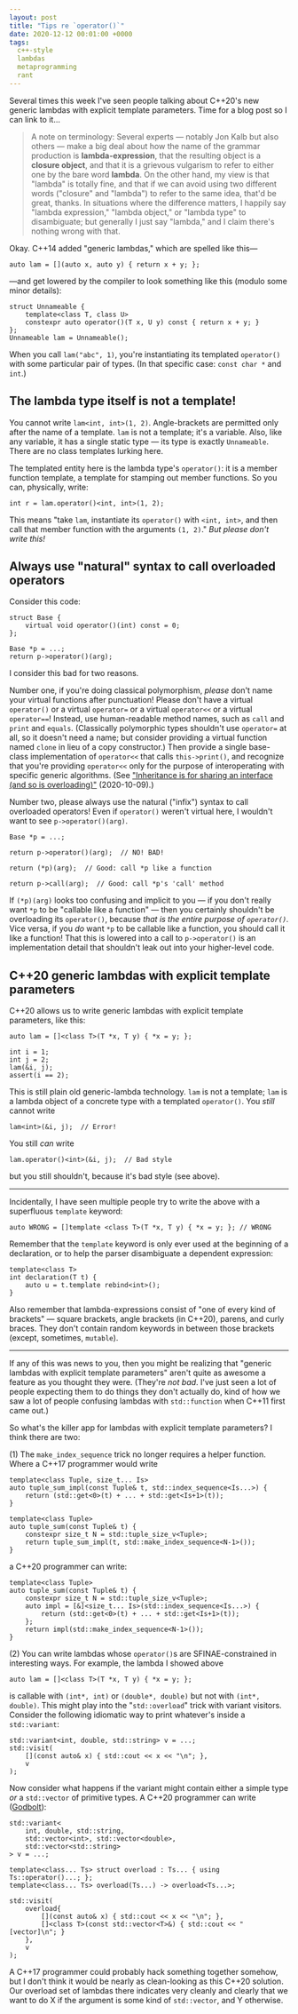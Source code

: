 ```yaml
---
layout: post
title: "Tips re `operator()`"
date: 2020-12-12 00:01:00 +0000
tags:
  c++-style
  lambdas
  metaprogramming
  rant
---
```


Several times this week I've seen people talking about C++20's new generic lambdas
with explicit template parameters. Time for a blog post so I can link to it...

> A note on terminology: Several experts — notably Jon Kalb but also others — make a big deal
> about how the name of the grammar production is <b>lambda-expression</b>,
> that the resulting object is a <b>closure object</b>, and that it is a grievous vulgarism
> to refer to either one by the bare word <b>lambda</b>. On the other hand, my view
> is that "lambda" is totally fine, and that if we can avoid using two different words
> ("closure" and "lambda") to refer to the same idea, that'd be great, thanks.
> In situations where the difference matters, I happily say "lambda expression,"
> "lambda object," or "lambda type" to disambiguate; but generally I
> just say "lambda," and I claim there's nothing wrong with that.

Okay. C++14 added "generic lambdas," which are spelled like this—

    auto lam = [](auto x, auto y) { return x + y; };

—and get lowered by the compiler to look something like this (modulo
some minor details):

    struct Unnameable {
        template<class T, class U>
        constexpr auto operator()(T x, U y) const { return x + y; }
    };
    Unnameable lam = Unnameable();

When you call `lam("abc", 1)`, you're instantiating its templated `operator()`
with some particular pair of types. (In that specific case: `const char *` and `int`.)


## The lambda type itself is not a template!

You cannot write `lam<int, int>(1, 2)`. Angle-brackets are permitted
only after the name of a template. `lam` is not a template; it's a variable.
Also, like any variable, it has a single static type — its type is
exactly `Unnameable`. There are no class templates lurking here.

The templated entity here is the lambda type's `operator()`: it is a member function template,
a template for stamping out member functions.
So you can, physically, write:

    int r = lam.operator()<int, int>(1, 2);

This means "take `lam`, instantiate its `operator()` with `<int, int>`, and then
call that member function with the arguments `(1, 2)`." _But please don't write this!_


## Always use "natural" syntax to call overloaded operators

Consider this code:

    struct Base {
        virtual void operator()(int) const = 0;
    };

    Base *p = ...;
    return p->operator()(arg);

I consider this bad for two reasons.

Number one, if you're doing classical polymorphism,
_please_ don't name your virtual functions after punctuation! Please don't have a virtual
`operator()` or a virtual `operator=` or a virtual `operator<<` or a virtual `operator==`!
Instead, use human-readable method names, such as `call` and `print` and `equals`.
(Classically polymorphic types shouldn't use `operator=` at all, so it doesn't need a name;
but consider providing a virtual function named `clone` in lieu of a copy constructor.)
Then provide a single base-class implementation of `operator<<` that calls `this->print()`,
and recognize that you're providing `operator<<` only for the purpose of interoperating
with specific generic algorithms.
(See ["Inheritance is for sharing an interface (and so is overloading)"](/blog/2020/10/09/when-to-derive-and-overload/)
(2020-10-09).)

Number two, please always use the natural ("infix") syntax to call overloaded operators!
Even if `operator()` weren't virtual here, I wouldn't want to see `p->operator()(arg)`.

    Base *p = ...;

    return p->operator()(arg);  // NO! BAD!

    return (*p)(arg);  // Good: call *p like a function

    return p->call(arg);  // Good: call *p's 'call' method

If `(*p)(arg)` looks too confusing and implicit to you — if you don't really want `*p`
to be "callable like a function" — then you certainly shouldn't be overloading its
`operator()`, because _that is the entire purpose of `operator()`._ Vice versa, if you _do_
want `*p` to be callable like a function, you should call it like a function!
That this is lowered into a call to `p->operator()` is
an implementation detail that shouldn't leak out into your higher-level code.


## C++20 generic lambdas with explicit template parameters

C++20 allows us to write generic lambdas with explicit template parameters, like this:

    auto lam = []<class T>(T *x, T y) { *x = y; };

    int i = 1;
    int j = 2;
    lam(&i, j);
    assert(i == 2);

This is still plain old generic-lambda technology. `lam` is not a template;
`lam` is a lambda object of a concrete type with a templated `operator()`.
You _still_ cannot write

    lam<int>(&i, j);  // Error!

You still _can_ write

    lam.operator()<int>(&i, j);  // Bad style

but you still shouldn't, because it's bad style (see above).

----

Incidentally, I have seen multiple people try to write the above with a
superfluous `template` keyword:

    auto WRONG = []template <class T>(T *x, T y) { *x = y; }; // WRONG

Remember that the `template` keyword is only ever used at the beginning of a declaration,
or to help the parser disambiguate a dependent expression:

    template<class T>
    int declaration(T t) {
        auto u = t.template rebind<int>();
    }

Also remember that lambda-expressions consist of "one of every kind of brackets"
— square brackets, angle brackets (in C++20), parens, and curly braces. They don't contain
random keywords in between those brackets (except, sometimes, `mutable`).

----

If any of this was news to you, then you might be realizing that
"generic lambdas with explicit template parameters" aren't quite as awesome
a feature as you thought they were. (They're _not bad_. I've just seen a lot of people
expecting them to do things they don't actually do, kind of how we saw a lot of people
confusing lambdas with `std::function` when C++11 first came out.)

So what's the killer app for lambdas with explicit template parameters?
I think there are two:

(1) The `make_index_sequence` trick no longer requires a helper function.
Where a C++17 programmer would write

    template<class Tuple, size_t... Is>
    auto tuple_sum_impl(const Tuple& t, std::index_sequence<Is...>) {
        return (std::get<0>(t) + ... + std::get<Is+1>(t));
    }

    template<class Tuple>
    auto tuple_sum(const Tuple& t) {
        constexpr size_t N = std::tuple_size_v<Tuple>;
        return tuple_sum_impl(t, std::make_index_sequence<N-1>());
    }

a C++20 programmer can write:

    template<class Tuple>
    auto tuple_sum(const Tuple& t) {
        constexpr size_t N = std::tuple_size_v<Tuple>;
        auto impl = [&]<size_t... Is>(std::index_sequence<Is...>) {
            return (std::get<0>(t) + ... + std::get<Is+1>(t));
        };
        return impl(std::make_index_sequence<N-1>());
    }

(2) You can write lambdas whose `operator()`s are SFINAE-constrained in interesting
ways. For example, the lambda I showed above

    auto lam = []<class T>(T *x, T y) { *x = y; };

is callable with `(int*, int)` or `(double*, double)` but not with `(int*, double)`.
This might play into the "`std::overload`" trick with variant visitors.
Consider the following idiomatic way to print whatever's inside a `std::variant`:

    std::variant<int, double, std::string> v = ...;
    std::visit(
        [](const auto& x) { std::cout << x << "\n"; },
        v
    );

Now consider what happens if the variant might contain either a simple type
_or_ a `std::vector` of primitive types. A C++20 programmer can write
([Godbolt](https://godbolt.org/z/WdjzTd)):

    std::variant<
        int, double, std::string,
        std::vector<int>, std::vector<double>,
        std::vector<std::string>
    > v = ...;

    template<class... Ts> struct overload : Ts... { using Ts::operator()...; };
    template<class... Ts> overload(Ts...) -> overload<Ts...>;

    std::visit(
        overload{
            [](const auto& x) { std::cout << x << "\n"; },
            []<class T>(const std::vector<T>&) { std::cout << "[vector]\n"; }
        },
        v
    );

A C++17 programmer could probably hack something together somehow,
but I don't think it would be nearly as clean-looking as this C++20
solution. Our overload set of lambdas there indicates very cleanly
and clearly that we want to do X if the argument is some kind of
`std::vector`, and Y otherwise.
